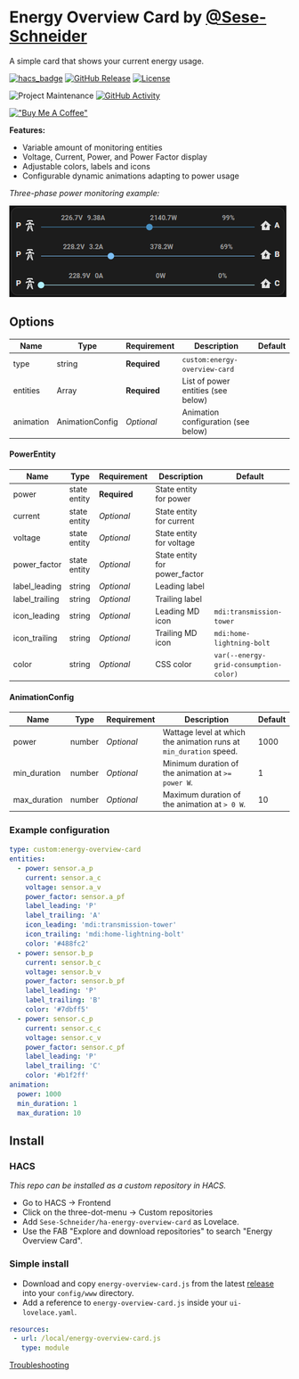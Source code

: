 # Energy Overview Card by [@Sese-Schneider](https://www.github.com/Sese-Schneider)

A simple card that shows your current energy usage.

[![hacs_badge](https://img.shields.io/badge/HACS-Custom-41BDF5.svg?style=for-the-badge)](https://github.com/hacs/integration)
[![GitHub Release][releases-shield]][releases]
[![License][license-shield]](LICENSE)

![Project Maintenance][maintenance-shield]
[![GitHub Activity][commits-shield]][commits]

[!["Buy Me A Coffee"](https://buymeacoffee.com/assets/img/custom_images/orange_img.png)](https://buymeacoffee.com/seseschneider)

**Features:**

- Variable amount of monitoring entities
- Voltage, Current, Power, and Power Factor display
- Adjustable colors, labels and icons
- Configurable dynamic animations adapting to power usage

*Three-phase power monitoring example:*

![](.github/assets/card.gif)

## Options

| Name      | Type               | Requirement  | Description                         | Default |
|-----------|--------------------|--------------|-------------------------------------|---------|
| type      | string             | **Required** | `custom:energy-overview-card`       |         |
| entities  | Array<PowerEntity> | **Required** | List of power entities (see below)  |         |
| animation | AnimationConfig    | *Optional*   | Animation configuration (see below) |         |

#### PowerEntity

| Name           | Type         | Requirement  | Description                   | Default                                |
|----------------|--------------|--------------|-------------------------------|----------------------------------------|
| power          | state entity | **Required** | State entity for power        |                                        |
| current        | state entity | *Optional*   | State entity for current      |                                        |
| voltage        | state entity | *Optional*   | State entity for voltage      |                                        |
| power_factor   | state entity | *Optional*   | State entity for power_factor |                                        |
| label_leading  | string       | *Optional*   | Leading label                 |                                        |
| label_trailing | string       | *Optional*   | Trailing label                |                                        |
| icon_leading   | string       | *Optional*   | Leading MD icon               | `mdi:transmission-tower`               |
| icon_trailing  | string       | *Optional*   | Trailing MD icon              | `mdi:home-lightning-bolt`              |
| color          | string       | *Optional*   | CSS color                     | `var(--energy-grid-consumption-color)` |

#### AnimationConfig

| Name         | Type   | Requirement | Description                                                        | Default |
|--------------|--------|-------------|--------------------------------------------------------------------|---------|
| power        | number | *Optional*  | Wattage level at which the animation runs at `min_duration` speed. | 1000    |
| min_duration | number | *Optional*  | Minimum duration of the animation at `>= power W`.                 | 1       |
| max_duration | number | *Optional*  | Maximum duration of the animation at `> 0 W`.                      | 10      |

### Example configuration

```yaml
type: custom:energy-overview-card
entities:
  - power: sensor.a_p
    current: sensor.a_c
    voltage: sensor.a_v
    power_factor: sensor.a_pf
    label_leading: 'P'
    label_trailing: 'A'
    icon_leading: 'mdi:transmission-tower'
    icon_trailing: 'mdi:home-lightning-bolt'
    color: '#488fc2'
  - power: sensor.b_p
    current: sensor.b_c
    voltage: sensor.b_v
    power_factor: sensor.b_pf
    label_leading: 'P'
    label_trailing: 'B'
    color: '#7dbff5'
  - power: sensor.c_p
    current: sensor.c_c
    voltage: sensor.c_v
    power_factor: sensor.c_pf
    label_leading: 'P'
    label_trailing: 'C'
    color: '#b1f2ff'
animation:
  power: 1000
  min_duration: 1
  max_duration: 10
```

## Install

### HACS

*This repo can be installed as a custom repository in HACS.*

* Go to HACS → Frontend
* Click on the three-dot-menu → Custom repositories
* Add `Sese-Schneider/ha-energy-overview-card` as Lovelace.
* Use the FAB "Explore and download repositories" to search "Energy Overview Card".

### Simple install

* Download and copy `energy-overview-card.js` from the
   latest [release](https://github.com/Sese-Schneider/ha-energy-overview-card/releases/latest) into your `config/www`
   directory.
* Add a reference to `energy-overview-card.js` inside your `ui-lovelace.yaml`.

```yaml
resources:
 - url: /local/energy-overview-card.js
   type: module
```

[Troubleshooting](https://github.com/thomasloven/hass-config/wiki/Lovelace-Plugins)

[commits-shield]: https://img.shields.io/github/commit-activity/y/Sese-Schneider/ha-energy-overview-card.svg?style=for-the-badge

[commits]: https://github.com/Sese-Schneider/ha-energy-overview-card/commits/master

[license-shield]: https://img.shields.io/github/license/Sese-Schneider/ha-energy-overview-card.svg?style=for-the-badge

[maintenance-shield]: https://img.shields.io/maintenance/yes/2023.svg?style=for-the-badge

[releases-shield]: https://img.shields.io/github/release/Sese-Schneider/ha-energy-overview-card.svg?style=for-the-badge

[releases]: https://github.com/Sese-Schneider/ha-energy-overview-card/releases
